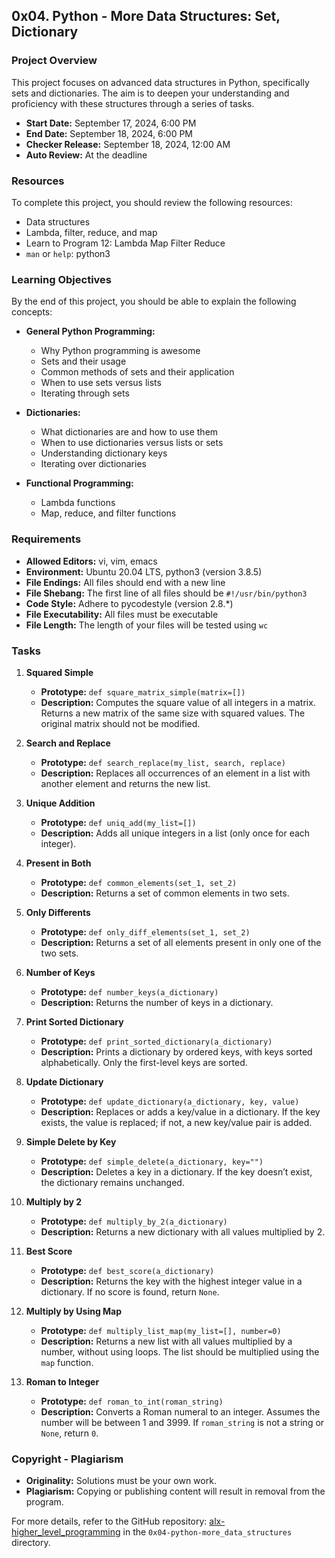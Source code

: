 ## 0x04. Python - More Data Structures: Set, Dictionary

### Project Overview
This project focuses on advanced data structures in Python, specifically sets and dictionaries. The aim is to deepen your understanding and proficiency with these structures through a series of tasks.

- **Start Date:** September 17, 2024, 6:00 PM
- **End Date:** September 18, 2024, 6:00 PM
- **Checker Release:** September 18, 2024, 12:00 AM
- **Auto Review:** At the deadline

### Resources
To complete this project, you should review the following resources:
- Data structures
- Lambda, filter, reduce, and map
- Learn to Program 12: Lambda Map Filter Reduce
- `man` or `help`: python3

### Learning Objectives
By the end of this project, you should be able to explain the following concepts:

- **General Python Programming:**
  - Why Python programming is awesome
  - Sets and their usage
  - Common methods of sets and their application
  - When to use sets versus lists
  - Iterating through sets

- **Dictionaries:**
  - What dictionaries are and how to use them
  - When to use dictionaries versus lists or sets
  - Understanding dictionary keys
  - Iterating over dictionaries

- **Functional Programming:**
  - Lambda functions
  - Map, reduce, and filter functions

### Requirements
- **Allowed Editors:** vi, vim, emacs
- **Environment:** Ubuntu 20.04 LTS, python3 (version 3.8.5)
- **File Endings:** All files should end with a new line
- **File Shebang:** The first line of all files should be `#!/usr/bin/python3`
- **Code Style:** Adhere to pycodestyle (version 2.8.*)
- **File Executability:** All files must be executable
- **File Length:** The length of your files will be tested using `wc`

### Tasks

1. **Squared Simple**
   - **Prototype:** `def square_matrix_simple(matrix=[])`
   - **Description:** Computes the square value of all integers in a matrix. Returns a new matrix of the same size with squared values. The original matrix should not be modified.

2. **Search and Replace**
   - **Prototype:** `def search_replace(my_list, search, replace)`
   - **Description:** Replaces all occurrences of an element in a list with another element and returns the new list.

3. **Unique Addition**
   - **Prototype:** `def uniq_add(my_list=[])`
   - **Description:** Adds all unique integers in a list (only once for each integer).

4. **Present in Both**
   - **Prototype:** `def common_elements(set_1, set_2)`
   - **Description:** Returns a set of common elements in two sets.

5. **Only Differents**
   - **Prototype:** `def only_diff_elements(set_1, set_2)`
   - **Description:** Returns a set of all elements present in only one of the two sets.

6. **Number of Keys**
   - **Prototype:** `def number_keys(a_dictionary)`
   - **Description:** Returns the number of keys in a dictionary.

7. **Print Sorted Dictionary**
   - **Prototype:** `def print_sorted_dictionary(a_dictionary)`
   - **Description:** Prints a dictionary by ordered keys, with keys sorted alphabetically. Only the first-level keys are sorted.

8. **Update Dictionary**
   - **Prototype:** `def update_dictionary(a_dictionary, key, value)`
   - **Description:** Replaces or adds a key/value in a dictionary. If the key exists, the value is replaced; if not, a new key/value pair is added.

9. **Simple Delete by Key**
   - **Prototype:** `def simple_delete(a_dictionary, key="")`
   - **Description:** Deletes a key in a dictionary. If the key doesn’t exist, the dictionary remains unchanged.

10. **Multiply by 2**
    - **Prototype:** `def multiply_by_2(a_dictionary)`
    - **Description:** Returns a new dictionary with all values multiplied by 2.

11. **Best Score**
    - **Prototype:** `def best_score(a_dictionary)`
    - **Description:** Returns the key with the highest integer value in a dictionary. If no score is found, return `None`.

12. **Multiply by Using Map**
    - **Prototype:** `def multiply_list_map(my_list=[], number=0)`
    - **Description:** Returns a new list with all values multiplied by a number, without using loops. The list should be multiplied using the `map` function.

13. **Roman to Integer**
    - **Prototype:** `def roman_to_int(roman_string)`
    - **Description:** Converts a Roman numeral to an integer. Assumes the number will be between 1 and 3999. If `roman_string` is not a string or `None`, return `0`.

### Copyright - Plagiarism
- **Originality:** Solutions must be your own work.
- **Plagiarism:** Copying or publishing content will result in removal from the program.

For more details, refer to the GitHub repository: [alx-higher_level_programming](https://github.com/alx-higher_level_programming) in the `0x04-python-more_data_structures` directory.

